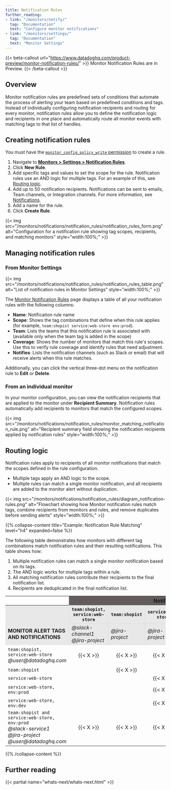 ```yaml
---
title: Notification Rules
further_reading:
- link: "/monitors/notify/"
  tag: "Documentation"
  text: "Configure monitor notifications"
- link: "/monitors/settings/"
  tag: "Documentation"
  text: "Monitor Settings"
---
```


{{< beta-callout url="https://www.datadoghq.com/product-preview/monitor-notification-rules/" >}}
Monitor Notification Rules are in Preview.
{{< /beta-callout >}}

## Overview

Monitor notification rules are predefined sets of conditions that automate the process of alerting your team based on predefined conditions and tags. Instead of individually configuring notification recipients and routing for every monitor, notification rules allow you to define the notification logic and recipients in one place and automatically route all monitor events with matching tags to that list of handles.

## Creating notification rules

<div class="alert alert-warning">You must have the <a href="/account_management/rbac/permissions/#monitors"><code>monitor_config_policy_write</code> permission</a> to create a rule.</div>

1. Navigate to [**Monitors > Settings > Notification Rules**][1].
1. Click **New Rule**.
1. Add specific tags and values to set the scope for the rule. Notification rules use an AND logic for multiple tags. For an example of this, see [Routing logic](#routing-logic).
1. Add up to 50 notification recipients. Notifications can be sent to emails, Team channels, or Integration channels. For more information, see [Notifications][2].
1. Add a name for the rule.
1. Click **Create Rule**.

{{< img src="/monitors/notifications/notification_rules/notification_rules_form.png" alt="Configuration for a notification rule showing tag scopes, recipients, and matching monitors" style="width:100%;" >}}

## Managing notification rules

### From Monitor Settings

{{< img src="/monitors/notifications/notification_rules/notification_rules_table.png" alt="List of notification rules in Monitor Settings" style="width:100%;" >}}

The [Monitor Notification Rules][1] page displays a table of all your notification rules with the following columns:

- **Name**: Notification rule name
- **Scope**: Shows the tag combinations that define when this rule applies (for example, `team:shopist service:web-store env:prod`).
- **Team**: Lists the teams that this notification rule is associated with (available only when the team tag is added in the scope)
- **Coverage**: Shows the number of monitors that match this rule's scopes. Use this to verify rule coverage and identify rules that need adjustment.
- **Notifies**: Lists the notification channels (such as Slack or email) that will receive alerts when this rule matches.

Additionally, you can click the vertical three-dot menu on the notification rule to **Edit** or **Delete**.

### From an individual monitor

In your monitor configuration, you can view the notification recipients that are applied to the monitor under **Recipient Summary**. Notification rules automatically add recipients to monitors that match the configured scopes.

{{< img src="/monitors/notifications/notification_rules/monitor_matching_notification_rule.png" alt="Recipient summary field showing the notification recipients applied by notification rules" style="width:100%;" >}}

## Routing logic

Notification rules apply to recipients of all monitor notifications that match the scopes defined in the rule configuration.
- Multiple tags apply an AND logic to the scope.
- Multiple rules can match a single monitor notification, and all recipients are added to the monitor alert without duplication.

{{< img src="/monitors/notifications/notification_rules/diagram_notification-rules.png" alt="Flowchart showing how Monitor notification rules match tags, combine recipients from monitors and rules, and remove duplicates before sending alerts" style="width:100%;" >}}

{{% collapse-content title="Example: Notification Rule Matching" level="h4" expanded=false %}}

The following table demonstrates how monitors with different tag combinations match notification rules and their resulting notifications. This table shows how:
1. Multiple notification rules can match a single monitor notification based on its tags.
2. The AND logic works for multiple tags within a rule.
3. All matching notification rules contribute their recipients to the final notification list.
4. Recipients are deduplicated in the final notification list.

<table>
    <thead>
        <tr>
            <th></th>
            <th colspan="5" style="text-align: center; border-bottom: 1px solid #ddd; background-color:rgb(98, 92, 92);">Notification Rules</th>
            <th></th>
        </tr>
    </thead>
    <tbody>
        <tr>
            <th style="background-color:#E8E8E8;"></th>
            <th style="background-color:#E8E8E8; border: 1px solid #ddd;"><code>team:shopist,<br>service:web-store</code></th>
            <th style="background-color:#E8E8E8; border: 1px solid #ddd;"><code>team:shopist</code></th>
            <th style="background-color:#E8E8E8; border: 1px solid #ddd;"><code>service:web-store</code></th>
            <th style="background-color:#E8E8E8; border: 1px solid #ddd;"><code>service:web-store<br>env:prod</code></th>
            <th style="background-color:#E8E8E8; border: 1px solid #ddd;"><code>service:web-store<br>env:dev</code></th>
            <th style="background-color:#E8E8E8;"></th>
        </tr>
        <tr>
            <td style="background-color:#E8E8E8;"><strong>MONITOR ALERT TAGS AND NOTIFICATIONS</strong></td>
            <td style="background-color:#E8E8E8; border: 1px solid #ddd;"><i>@slack-channel1</i><br><i>@jira-project</i></td>
            <td style="background-color:#E8E8E8; border: 1px solid #ddd;"><i>@jira-project</i></td>
            <td style="background-color:#E8E8E8; border: 1px solid #ddd;"><i>@jira-project</i></td>
            <td style="background-color:#E8E8E8; border: 1px solid #ddd;"><i>@user@datadoghq.com</i></td>
            <td style="background-color:#E8E8E8; border: 1px solid #ddd;"><i>@jira-project</i></td>
            <td style="background-color:#E8E8E8;"><strong>NOTIFIED HANDLES</strong></td>
        </tr>
        <tr>
            <td><code>team:shopist, service:web-store</code><br><i>@user@datadoghq.com</i></td>
            <td style="text-align: center">{{< X >}}</td>
            <td style="text-align: center">{{< X >}}</td>
            <td style="text-align: center">{{< X >}}</td>
            <td style="text-align: center"></td>
            <td style="text-align: center"></td>
            <td><i>@slack-channel1</i><br><i>@jira-project</i><br><i>@user@datadoghq.com</i></td>
        </tr>
        <tr>
            <td><code>team:shopist</code></td>
            <td style="text-align: center"></td>
            <td style="text-align: center">{{< X >}}</td>
            <td style="text-align: center"></td>
            <td style="text-align: center"></td>
            <td style="text-align: center"></td>
            <td><i>@jira-project</i></td>
        </tr>
        <tr>
            <td><code>service:web-store</code></td>
            <td style="text-align: center"></td>
            <td style="text-align: center"></td>
            <td style="text-align: center">{{< X >}}</td>
            <td style="text-align: center"></td>
            <td style="text-align: center"></td>
            <td><i>@jira-project</i></td>
        </tr>
        <tr>
            <td><code>service:web-store, env:prod</code></td>
            <td style="text-align: center"></td>
            <td style="text-align: center"></td>
            <td style="text-align: center">{{< X >}}</td>
            <td style="text-align: center">{{< X >}}</td>
            <td style="text-align: center"></td>
            <td><i>@jira-project</i><br><i>@user@datadoghq.com</i></td>
        </tr>
        <tr>
            <td><code>service:web-store, env:dev</code></td>
            <td style="text-align: center"></td>
            <td style="text-align: center"></td>
            <td style="text-align: center">{{< X >}}</td>
            <td style="text-align: center"></td>
            <td style="text-align: center">{{< X >}}</td>
            <td><i>@jira-project</i></td>
        </tr>
        <tr>
            <td><code>team:shopist and service:web-store, env:prod</code><br><i>@slack-service1</i><br><i>@jira-project</i><br><i>@user@datadoghq.com</i></td>
            <td style="text-align: center">{{< X >}}</td>
            <td style="text-align: center">{{< X >}}</td>
            <td style="text-align: center">{{< X >}}</td>
            <td style="text-align: center">{{< X >}}</td>
            <td style="text-align: center"></td>
            <td><i>@pagerduty-service1 @slack-service1</i><br><i>@jira-project</i><br><i>@user@datadoghq.com</i></td>
        </tr>
    </tbody>
</table>

{{% /collapse-content %}}

## Further reading

{{< partial name="whats-next/whats-next.html" >}}

[1]: https://app.datadoghq.com/monitors/settings/notifications
[2]: /monitors/notify/#notifications
